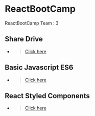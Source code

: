 # ReactBootCamp
ReactBootCamp
Team : 3

## Share Drive 
- > [Click here](https://drive.google.com/drive/folders/1uZLqJosNOZTLlcjrJxnFm04dV6vkGoY9)

## Basic Javascript ES6 
- > [Click here](https://repl.it/@WorapolBuraphan/reactjs-course-for-week2-javascript)

## React Styled Components 
- > [Click here](https://www.styled-components.com/docs/basics#installation)
